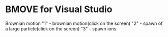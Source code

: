 # BMOVE for Visual Studio 
Brownian motion
"1" - brownian motion(click on the screen)
"2" - spawn of a large particle(click on the screen)
"3" - spawn ions
